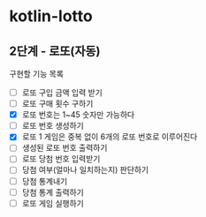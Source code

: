 # kotlin-lotto

## 2단계 - 로또(자동)
구현할 기능 목록
 - [ ] 로또 구입 금액 입력 받기
 - [ ] 로또 구매 횟수 구하기
 - [x] 로또 번호는 1~45 숫자만 가능하다
 - [ ] 로또 번호 생성하기
 - [x] 로또 1 게임은 중복 없이 6개의 로또 번호로 이루어진다
 - [ ] 생성된 로또 번호 출력하기
 - [ ] 로또 당첨 번호 입력받기
 - [ ] 당첨 여부(얼마나 일치하는지) 판단하기
 - [ ] 당첨 통계내기
 - [ ] 당첨 통계 출력하기
 - [ ] 로또 게임 실행하기